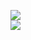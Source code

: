 [![](https://img.shields.io/badge/Made%20With-Github%20Spray-lightgrey.svg?style=for-the-badge&logo=github)](https://github.com/Annihil/github-spray#6312)  
[![](https://i.imgur.com/2DrTn0Z.gif)](https://github.com/Annihil/github-spray)